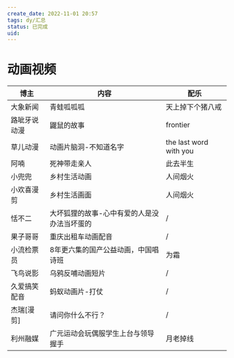 ```yaml
---
create_date: 2022-11-01 20:57
tags: dy/汇总
status: 已完成 
uid: 
---
```


# 动画视频

| 博主 | 内容 | 配乐 |
| --- | --- | --- |
| 大象新闻 | 青蛙呱呱呱 | 天上掉下个猪八戒 |
| 路呲牙说动漫 | 鼹鼠的故事 | frontier |
| 草儿动漫 | 动画片脑洞-不知道名字 | the last word with you |
| 阿喃 | 死神带走亲人 | 此去半生  |
| 小兜兜 | 乡村生活动画 | 人间烟火 |
| 小欢喜漫剪 | 乡村生活画面 | 人间烟火 |
| 恬不二 | 大坏狐狸的故事-心中有爱的人是没办法当坏蛋的 | / |
| 果子哥哥 | 重庆出租车动画配音 | / |
| 小流检票员 | 8年更六集的国产公益动画，中国唱诗班 | 为霜 |
| 飞鸟说影 | 乌鸦反哺动画短片 | / |
| 久爱搞笑配音 | 蚂蚁动画片-打仗 | / |
| 杰瑞[漫剪] | 请问你什么不行？ | / |
| 利州融媒 | 广元运动会玩偶服学生上台与领导握手 | 月老掉线 |
